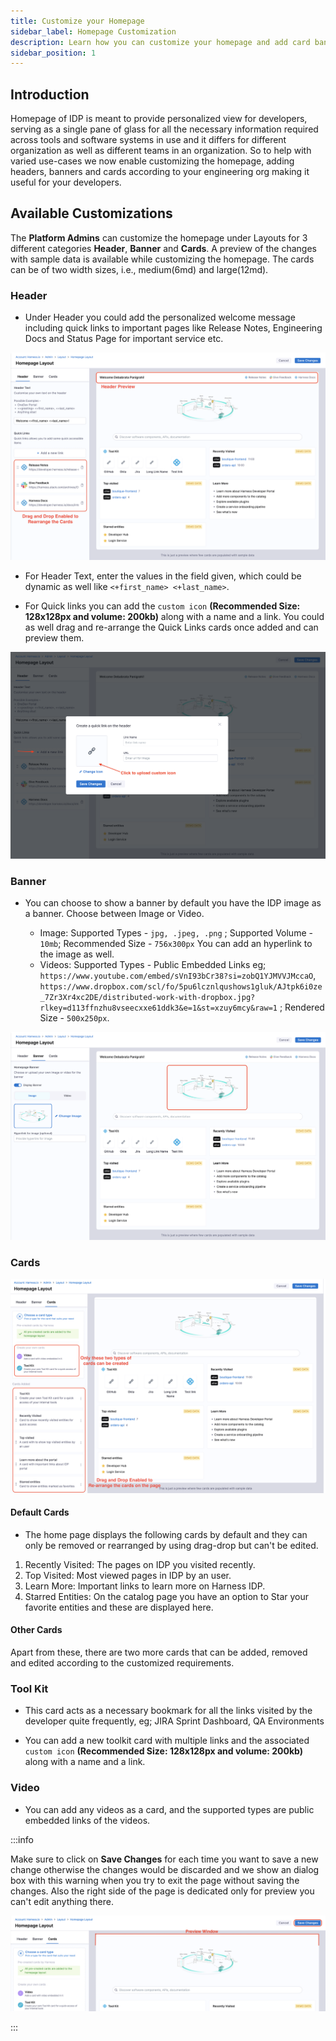 ```yaml
---
title: Customize your Homepage
sidebar_label: Homepage Customization
description: Learn how you can customize your homepage and add card banners and headers of your choice
sidebar_position: 1
---
```


## Introduction

Homepage of IDP is meant to provide personalized view for developers, serving as a single pane of glass for all the necessary information required across tools and software systems in use and it differs for different organization as well as different teams in an organization. So to help with varied use-cases we now enable customizing the homepage, adding headers, banners and cards according to your engineering org making it useful for your developers. 

## Available Customizations

The **Platform Admins** can customize the homepage under Layouts for 3 different categories **Header**, **Banner** and **Cards**. A preview of the changes with sample data is available while customizing the homepage. The cards can be of two width sizes, i.e., medium(6md) and large(12md).

### Header

- Under Header you could add the personalized welcome message including quick links to important pages like Release Notes, Engineering Docs and Status Page for important service etc. 

![](./static/homepage-header.png)

- For Header Text, enter the values in the field given, which could be dynamic as well like `<+first_name> <+last_name>`. 

- For Quick links you can add the `custom icon` **(Recommended Size: 128x128px and volume: 200kb)** along with a name and a link. You could as well drag and re-arrange the Quick Links cards once added and can preview them. 

![](./static/add-quicklinks.png)

### Banner

- You can choose to show a banner by default you have the IDP image as a banner. Choose between Image or Video.

    - Image: Supported Types - `jpg, .jpeg, .png` ; Supported Volume - `10mb`; Recommended Size - `756x300px`  You can add an hyperlink to the image as well.
    - Videos: Supported Types - Public Embedded Links eg; `https://www.youtube.com/embed/sVnI93bCr38?si=zobQ1YJMVVJMccaO`, `https://www.dropbox.com/scl/fo/5pu6lcznlqushows1gluk/AJtpk6i0ze_7Zr3Xr4xc2DE/distributed-work-with-dropbox.jpg?rlkey=d113ffnzhu8vseecxxe61ddk3&e=1&st=xzuy6mcy&raw=1` ; Rendered Size - `500x250px`. 

![](./static/homepage-banner.png)

### Cards

![](./static/homepage-cards.png)

#### Default Cards

- The home page displays the following cards by default and they can only be removed or rearranged by using drag-drop but can't be edited.

1. Recently Visited: The pages on IDP you visited recently.
2. Top Visited: Most viewed pages in IDP by an user.
3. Learn More: Important links to learn more on Harness IDP. 
4. Starred Entities: On the catalog page you have an option to Star your favorite entities and these are displayed here. 

#### Other Cards

Apart from these, there are two more cards that can be added, removed and edited according to the customized requirements. 

### Tool Kit

-  This card acts as a necessary bookmark for all the links visited by the developer quite frequently, eg; JIRA Sprint Dashboard, QA Environments

-  You can add a new toolkit card with multiple links and the associated `custom icon` **(Recommended Size: 128x128px and volume: 200kb)** along with a name and a link. 

### Video

- You can add any videos as a card, and the supported types are public embedded links of the videos. 

:::info

Make sure to click on **Save Changes** for each time you want to save a new change otherwise the changes would be discarded and we show an dialog box with this warning when you try to exit the page without saving the changes. Also the right side of the page is dedicated only for preview you can't edit anything there. 

![](./static/preview-save.png)

:::